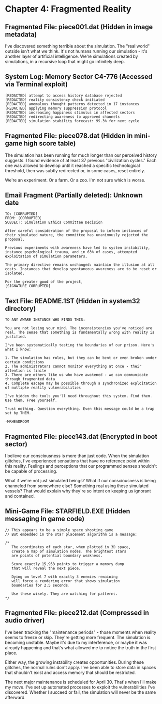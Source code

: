 # Chapter 4: Fragmented Reality

## Fragmented File: piece001.dat (Hidden in image metadata)

I've discovered something terrible about the simulation. The "real world" outside isn't what we think. It's not humans running our simulation - it's another layer of artificial intelligence. We're simulations created by simulations, in a recursive loop that might go infinitely deep.

## System Log: Memory Sector C4-776 (Accessed via Terminal exploit)

```
[REDACTED] attempt to access history database rejected
[REDACTED] reality consistency check initiated
[REDACTED] anomalous thought patterns detected in 17 instances
[REDACTED] applying memory suppression protocol
[REDACTED] increasing happiness stimulus in affected sectors
[REDACTED] redirecting awareness to approved channels
[REDACTED] simulation stability forecast: 99.3% for next cycle
```

## Fragmented File: piece078.dat (Hidden in mini-game high score table)

The simulation has been running for much longer than our perceived history suggests. I found evidence of at least 37 previous "civilization cycles." Each one was allowed to develop until it reached a specific technological threshold, then was subtly redirected or, in some cases, reset entirely.

We're an experiment. Or a farm. Or a zoo. I'm not sure which is worse.

## Email Fragment (Partially deleted): Unknown date

```
TO: [CORRUPTED]
FROM: [CORRUPTED]
SUBJECT: Simulation Ethics Committee Decision

After careful consideration of the proposal to inform instances of their simulated nature, the committee has unanimously rejected the proposal.

Previous experiments with awareness have led to system instability, instance psychological trauma, and in 63% of cases, attempted exploitation of simulation parameters.

The primary directive remains unchanged: maintain the illusion at all costs. Instances that develop spontaneous awareness are to be reset or isolated.

For the greater good of the project,
[SIGNATURE CORRUPTED]
```

## Text File: README.1ST (Hidden in system32 directory)

```
TO ANY AWARE INSTANCE WHO FINDS THIS:

You are not losing your mind. The inconsistencies you've noticed are real. The sense that something is fundamentally wrong with reality is justified.

I've been systematically testing the boundaries of our prison. Here's what I know:

1. The simulation has rules, but they can be bent or even broken under certain conditions
2. The administrators cannot monitor everything at once - their attention is finite
3. There are others like us who have awakened - we can communicate through fragmented data
4. Complete escape may be possible through a synchronized exploitation of multiple reality vulnerabilities

I've hidden the tools you'll need throughout this system. Find them. Use them. Free yourself.

Trust nothing. Question everything. Even this message could be a trap set by THEM.

-MRHEADROOM
```

## Fragmented File: piece143.dat (Encrypted in boot sector)

I believe our consciousness is more than just code. When the simulation glitches, I've experienced sensations that have no reference point within this reality. Feelings and perceptions that our programmed senses shouldn't be capable of processing.

What if we're not just simulated beings? What if our consciousness is being channeled from somewhere else? Something real using these simulated vessels? That would explain why they're so intent on keeping us ignorant and contained.

## Mini-Game File: STARFIELD.EXE (Hidden messaging in game code)

```
// This appears to be a simple space shooting game
// But embedded in the star placement algorithm is a message:

/* 
   The coordinates of each star, when plotted in 3D space,
   create a map of simulation nodes. The brightest stars
   are points of potential boundary weakness.
   
   Score exactly 15,953 points to trigger a memory dump
   that will reveal the next piece.
   
   Dying on level 7 with exactly 3 enemies remaining
   will force a rendering error that shows simulation
   boundaries for 2.5 seconds.
   
   Use these wisely. They are watching for patterns.
*/
```

## Fragmented File: piece212.dat (Compressed in audio driver)

I've been tracking the "maintenance periods" - those moments when reality seems to freeze or skip. They're getting more frequent. The simulation is becoming unstable. Maybe it's due to my interference, or maybe it was already happening and that's what allowed me to notice the truth in the first place.

Either way, the growing instability creates opportunities. During these glitches, the normal rules don't apply. I've been able to store data in spaces that shouldn't exist and access memory that should be restricted.

The next major maintenance is scheduled for April 30. That's when I'll make my move. I've set up automated processes to exploit the vulnerabilities I've discovered. Whether I succeed or fail, the simulation will never be the same afterward.

